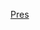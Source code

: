 [Pres](https://docs.google.com/presentation/d/e/2PACX-1vQgVOJ3_MJDs-mgsxY04n48c0ogbwDvCljP16xnnx6V1TtMnT2p0T5lb7KYP6AmzDcAwaIVB8l8sTj9/pub?start=false&loop=false&delayms=600000)